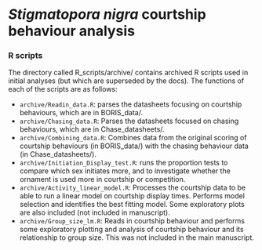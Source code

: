 # *Stigmatopora nigra* courtship behaviour analysis

### R scripts

The directory called R_scripts/archive/ contains archived R scripts used in initial analyses (but which are superseded by the docs). The functions of each of the scripts are as follows:

* `archive/Readin_data.R`: parses the datasheets focusing on courtship behaviours, which are in BORIS_data/. 
* `archive/Chasing_data.R`: Parses the datasheets focused on chasing behaviours, which are in Chase_datasheets/.
* `archive/Combining_data.R`: Combines data from the original scoring of courtship behaviours (in BORIS_data/) with the chasing behaviour data (in Chase_datasheets/).
* `archive/Initiation_Display_test.R`: runs the proportion tests to compare which sex initiates more, and to investigate whether the ornament is used more in courtship or competition. 
* `archive/Activity_linear_model.R`: Processes the courtship data to be able to run a linear model on courtship display times. Performs model selection and identifies the best fitting model. Some exploratory plots are also included (not included in manuscript).
* `archive/Group_size_lm.R`: Reads in courtship behaviour and performs some exploratory plotting and analysis of courtship behaviour and its relationship to group size. This was not included in the main manuscript. 
